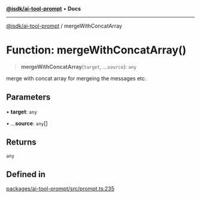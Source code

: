 [**@isdk/ai-tool-prompt**](../README.md) • **Docs**

***

[@isdk/ai-tool-prompt](../globals.md) / mergeWithConcatArray

# Function: mergeWithConcatArray()

> **mergeWithConcatArray**(`target`, ...`source`): `any`

merge with concat array for mergeing the messages etc.

## Parameters

• **target**: `any`

• ...**source**: `any`[]

## Returns

`any`

## Defined in

[packages/ai-tool-prompt/src/prompt.ts:235](https://github.com/isdk/ai-tool-prompt.js/blob/0136bd578ac5c79f75e3197311fc0252c414fe6f/src/prompt.ts#L235)
